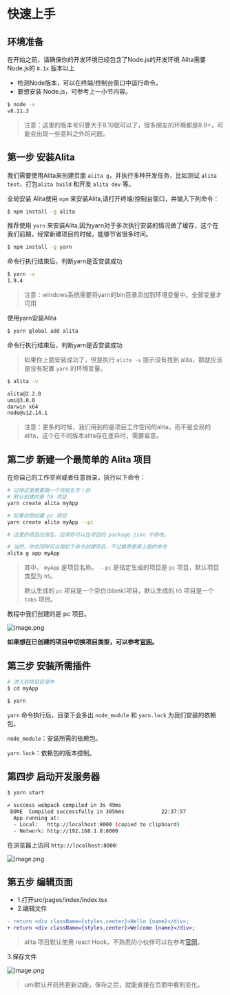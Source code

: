 # 快速上手

## 环境准备

在开始之前，请确保你的开发环境已经包含了Node.js的开发环境
Alita需要Node.js的 `8.1x` 版本以上

- 检测Node版本，可以在终端/控制台窗口中运行命令。
- 要想安装 Node.js，可参考上一小节内容。

```bash
$ node -v
v8.11.3
```

> 注意：这里的版本号只要大于8.10就可以了，很多朋友的环境都是8.9+，可能会出现一些意料之外的问题。

## 第一步 安装Alita

我们需要使用Alita来创建页面 `alita g`，并执行多种开发任务，比如测试 `alita test`、打包`alita build` 和开发 `alita dev` 等。

全局安装 Alita使用 `npm` 来安装Alita,请打开终端/控制台窗口，并输入下列命令：

```bash
$ npm install -g alita
```

推荐使用 `yarn` 来安装Alita,因为yarn对于多次执行安装的情况做了缓存，这个在我们前期，经常新建项目的时候，能够节省很多时间。

```bash
$ npm install -g yarn
```

命令行执行结束后，判断yarn是否安装成功

```bash
$ yarn -v
1.9.4
```

> 注意：windows系统需要将yarn的bin目录添加到环境变量中。全部变量才可用

使用yarn安装Alita

```bash
$ yarn global add alita
```

命令行执行结束后，判断yarn是否安装成功

> 如果你上面安装成功了，但是执行 `alita -v` 提示没有找到 alita，那就应该是没有配置 `yarn` 的环境变量。

```bash
$ alita -v

alita@2.2.8
umi@3.0.0
darwin x64
node@v12.14.1
```

> 注意：更多的时候，我们用到的是项目工作空间的alita，而不是全局的alita，这个在不同版本alita存在差异时，需要留意。

## 第二步 新建一个最简单的 Alita 项目

在你自己的工作空间或者任意目录，执行以下命令：

```bash
# 记得这里需要跟一个项目名字！😍
# 默认创建的是 h5 项目
yarn create alita myApp

# 如果你想创建 pc 项目
yarn create alita myApp --pc

# 这里的项目应用名，后续你可以在项目的 package.json 中修改。

# 当然，你也同样可以用如下命令创建项目，不过推荐使用上面的命令
alita g app myApp
```

> 其中， `myApp` 是项目名称。 `--pc` 是指定生成的项目是 `pc` 项目，默认项目类型为 `h5`。
> 
> 默认生成的 `pc` 项目是一个空白(blank)项目，默认生成的 `h5` 项目是一个 `tabs` 项目。

教程中我们创建的是 pc 项目。

![image.png](https://img-blog.csdnimg.cn/20200321215058117.png?x-oss-process=image/watermark,type_ZmFuZ3poZW5naGVpdGk,shadow_10,text_aHR0cHM6Ly9ibG9nLmNzZG4ubmV0L3dlaXhpbl80MjI3ODk3OQ==,size_16,color_FFFFFF,t_70)

**如果想在已创建的项目中切换项目类型，可以参考[官网](https://alitajs.com/building/starting)。**

## 第三步 安装所需插件

```bash
# 进入到项目目录中
$ cd myApp

$ yarn
```

`yarn` 命令执行后，目录下会多出 `node_module` 和 `yarn.lock` 为我们安装的依赖包。

`node_module`：安装所需的依赖包。

`yarn.lock`：依赖包的版本控制。

## 第四步 启动开发服务器

```bash
$ yarn start

✔ success webpack compiled in 3s 49ms
 DONE  Compiled successfully in 3056ms            22:37:57
  App running at:
  - Local:   http://localhost:8000 (copied to clipboard)
  - Network: http://192.168.1.8:8000
```

在浏览器上访问 `http://localhost:8000`:

![image.png](https://cdn.nlark.com/yuque/0/2019/png/123174/1559199422236-c5ddd799-0a7e-4694-b68e-4a25916ef35c.png#align=left&display=inline&height=138&name=image.png&originHeight=276&originWidth=762&size=23668&status=done&width=381)

## 第五步 编辑页面

- 1.打开src/pages/index/index.tsx
- 2.编辑文件

```diff
- return <div className={styles.center}>Hello {name}</div>;
+ return <div className={styles.center}>Welcome {name}</div>;
```

> alita 项目默认使用 react Hook，不熟悉的小伙伴可以在参考[官网](https://react.docschina.org/docs/getting-started.html)。

3.保存文件

![image.png](https://cdn.nlark.com/yuque/0/2019/png/123174/1559199555361-b2917638-1554-44ab-a341-28e22875eaf9.png#align=left&display=inline&height=152&name=image.png&originHeight=304&originWidth=1082&size=34039&status=done&width=541)

> umi默认开启热更新功能，保存之后，就能直接在页面中看到变化。